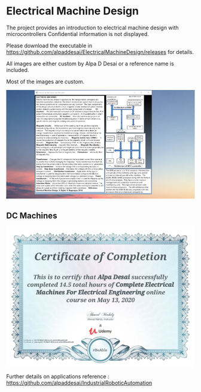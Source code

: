 # Electrical Machine Design

The project provides an introduction to electrical machine design with microcontrollers
Confidential information is not displayed. 

Please download the executable in https://github.com/alpaddesai/ElectricalMachineDesign/releases for details.

All images are either custom by Alpa D Desai or a reference name is included.

Most of the images are custom. 

![image](ElectricalMachineDesign.png)

## DC Machines
![image](DCMachines.jpg)

Further details on applications reference : https://github.com/alpaddesai/IndustrialRoboticAutomation
